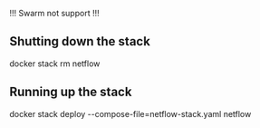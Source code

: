 !!! Swarm not support !!!

## Shutting down the stack
docker stack rm netflow

## Running up the stack
docker stack deploy --compose-file=netflow-stack.yaml netflow



